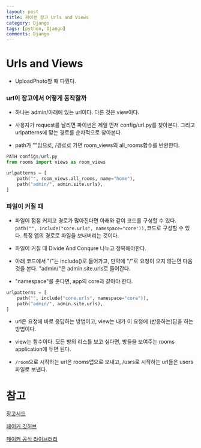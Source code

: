 ```yaml
---
layout: post
title: 파이썬 장고 Urls and Views
category: Django
tags: [python, Django]
comments: Django
---
```


# Urls and Views

- UploadPhoto할 때 다뤘다.

### url이 장고에서 어떻게 동작할까

- 하나는 admin/아래에 있는 url이다. 다른 것은 view이다.

- 사용자가 request를 날리면 파이썬은 제일 먼저 config/url.py를 찾아본다. 그리고 urlpatterns에 맞는 경로를 순차적으로 찾아본다.

- path가 ""임으로, /경로로 가면 room_views의 all_rooms함수를 반환한다.

```python
PATH configs/url.py
from rooms import views as room_views

urlpatterns = [
    path("", room_views.all_rooms, name="home"),
    path("admin/", admin.site.urls),
]
```

### 파일이 커질 때

- 파일이 점점 커지고 경로가 많아진다면 아래와 같이 코드를 구성할 수 있다. `path("", include("core.urls", namespace="core")),`코드로 구성할 수 있다. 특정 앱의 경로로 파일을 보내버리는 것이다.

- 파일이 커질 때 Divide And Conqure 나누고 정복해야한다.

- 아래 코드에서 "/"는 include()로 들어가고, 만약에 "/"로 요청이 오지 않는면 다음 것을 본다. "admin/"은 admin.site.urls로 들어간다.

- "namespace"를 준다면, app의 core과 같아야 한다.

```python
urlpatterns = [
    path("", include("core.urls", namespace="core")),
    path("admin/", admin.site.urls),
]
```

- url은 요청에 바로 응답하는 방법이고, view는 내가 이 요청에 (반응하는)답을 하는 방법이다.

- view는 함수이다. 모든 방의 리스틀 보고 싶다면, 방들을 보여주는 rooms application에 두면 된다.

- `/room`으로 시작하는 url은 rooms앱으로 보내고, /usrs로 시작하는 url들은 users파일로 보낸다.


# 참고

[장고시드](https://pypi.org/project/django-seed/)

[페이커 깃허브](https://github.com/joke2k/faker/)

[페이커 공식 라이브러리](https://faker.readthedocs.io/en/master/)